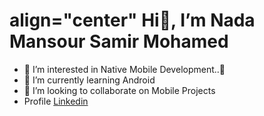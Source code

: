 # align="center" Hi👋, I’m Nada Mansour Samir Mohamed
- 👀 I’m interested in Native Mobile Development..📱
- 🌱 I’m currently learning Android
- 💞️ I’m looking to collaborate on Mobile Projects
- Profile [Linkedin](https://www.linkedin.com/in/nada-mansour-15bb4624b?utm_source=share&utm_campaign=share_via&utm_content=profile&utm_medium=android_app/)

